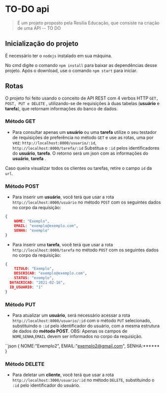 # TO-DO api
> É um projeto proposto pela Resilia Educação, que consiste na criação de uma API -- TO DO

## Inicialização do projeto
É necessário ter o `nodejs` instalado em sua máquina.

No cmd digite o comando `npm install` para baixar as dependências desse projeto. Após o download, use o comando `npm start` para iniciar.


## Rotas
 O projeto foi feito usando o conceito de API REST com 4 verbos HTTP `GET, POST, PUT e DELETE` , utilizando-se de requisições à duas tabelas (**usuário** e **tarefa**), que retornam informações do banco de dados.

### Método GET
- Para consultar apenas um **usuário** ou uma **tarefa** utilize o seu testador de requisições de preferência no método `GET` e use as rotas, uma por vez:
`http://localhost:8000/usuario/:id`,
`http://localhost:8000/tarefa/:id` 
Substitua o `:id` pelos identificadores do **usuário**, **tarefa**.
O retorno será um json com as informações do **usuário**, **tarefa** .

Caso queira visualizar todos os clientes ou tarefas, retire o campo `id` da `url`.


### Método POST
- Para inserir um **usuário**, você terá que usar a rota `http://localhost:8000/usuário` no método `POST` com os seguintes dados no corpo da requisição:

```json
{
	NOME: "Exemplo",
	EMAIL: "exemplo@exemplo.com",
	SENHA: "exemplo"
}
```
- Para inserir uma **tarefa**, você terá que usar a rota `http://localhost:8000/tarefa` no método `POST` com os seguintes dados no corpo da requisição:

```json
{
	TITULO: "Exemplo",
	DESCRICAO: "exemplo@exemplo.com",
	STATUS: "exemplo",
  DATACRICAO: "2021-02-16",
  ID_USUARIO: "1" 
}
```
### Método PUT
- Para atualizar um **usuário**, será necessário acessar a rota `http://localhost:8000/usuario/:id` com o método `PUT` selecionado, substituindo o `:id` pelo identificador do usuário, com a mesma estrutura de dados do **método POST**. 
OBS: Apenas os campos de `NOME`,`SENHA`,`EMAIL` devem ser informados no corpo da requisição.

``json
{
	NOME:"Exemplo2",
	EMAIL:"exemplo2@gmail.com",
	SENHA:******
}

### Método DELETE
- Para deletar um **cliente**, você terá que usar a rota `http://localhost:3000/usuario/:id` no método `DELETE`, substituindo o `:id` pelo identificador do usuário.
